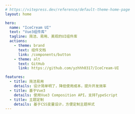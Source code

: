 ```yaml
---
# https://vitepress.dev/reference/default-theme-home-page
layout: home

hero:
  name: "IceCream UI"
  text: "Vue3组件库"
  tagline: 简洁、易用、美观的UI组件库
  actions:
    - theme: brand
      text: 组件文档
      link: /components/button
    - theme: alt
      text: GitHub
      link: https://github.com/yzhhh0317/IceCream-UI

features:
  - title: 简洁易用
    details: 设计简单明了，降低使用成本，提升开发效率
  - title: 基于Vue3
    details: 使用Vue3 Composition API，支持TypeScript
  - title: 主题定制
    details: 基于CSS变量设计，方便定制主题样式
---
```

